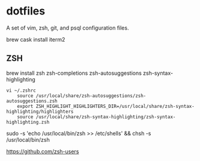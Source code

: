 # dotfiles
A set of vim, zsh, git, and psql configuration files.

brew cask install iterm2

ZSH 
----
brew install zsh zsh-completions zsh-autosuggestions zsh-syntax-highlighting
```
vi ~/.zshrc
	source /usr/local/share/zsh-autosuggestions/zsh-autosuggestions.zsh
	export ZSH_HIGHLIGHT_HIGHLIGHTERS_DIR=/usr/local/share/zsh-syntax-highlighting/highlighters
	source /usr/local/share/zsh-syntax-highlighting/zsh-syntax-highlighting.zsh
``` 
sudo -s 'echo /usr/local/bin/zsh >> /etc/shells' && chsh -s /usr/local/bin/zsh


https://github.com/zsh-users
